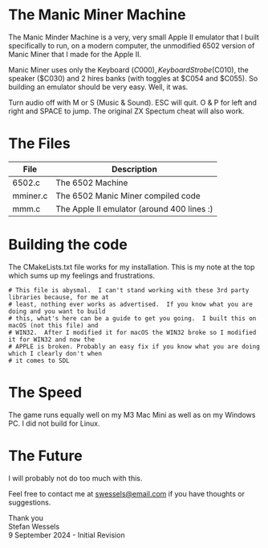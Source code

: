 # The Manic Miner Machine  
The Manic Minder Machine is a very, very small Apple II emulator that I built specifically to run, on a modern computer, the unmodified 6502 version of Manic Miner that I made for the Apple II.  
  
Manic Miner uses only the Keyboard ($C000), Keyboard Strobe ($C010), the speaker ($C030) and 2 hires banks (with toggles at $C054 and $C055).  So building an emulator should be very easy.  Well, it was.  
  
Turn audio off with M or S (Music & Sound).  ESC will quit.  O & P for left and right and SPACE to jump.  The original ZX Spectum cheat will also work.
  
# The Files  
| File | Description
| --- | ---
| 6502.c | The 6502 Machine
| mminer.c | The 6502 Manic Miner compiled code
| mmm.c | The Apple II emulator (around 400 lines :)
  
# Building the code  
The CMakeLists.txt file works for my installation.  This is my note at the top which sums up my feelings and frustrations.  
```
# This file is abysmal.  I can't stand working with these 3rd party libraries because, for me at
# least, nothing ever works as advertised.  If you know what you are doing and you want to build
# this, what's here can be a guide to get you going.  I built this on macOS (not this file) and
# WIN32.  After I modified it for macOS the WIN32 broke so I modified it for WIN32 and now the
# APPLE is broken. Probably an easy fix if you know what you are doing which I clearly don't when
# it comes to SDL
```
  
# The Speed  
The game runs equally well on my M3 Mac Mini as well as on my Windows PC.  I did not build for Linux.  
  
# The Future  
I will probably not do too much with this.
  
Feel free to contact me at swessels@email.com if you have thoughts or suggestions.  
  
Thank you  
Stefan Wessels  
9 September 2024 - Initial Revision
